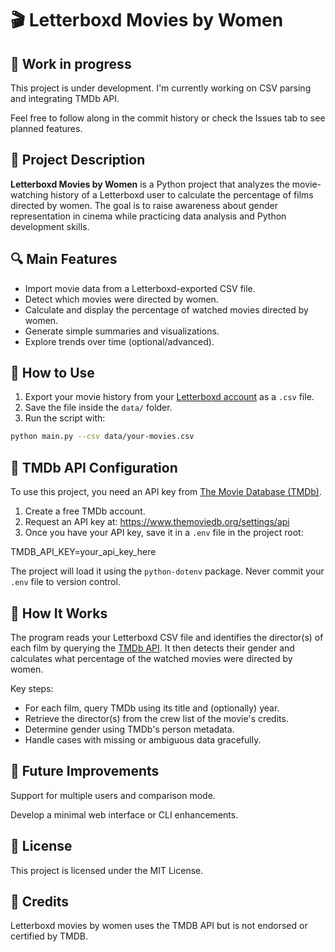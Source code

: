# 🎬 Letterboxd Movies by Women

## 🚧 Work in progress

This project is under development. I'm currently working on CSV parsing and integrating TMDb API.

Feel free to follow along in the commit history or check the Issues tab to see planned features.

## 📌 Project Description

**Letterboxd Movies by Women** is a Python project that analyzes the movie-watching history of a Letterboxd user to calculate the percentage of films directed by women. The goal is to raise awareness about gender representation in cinema while practicing data analysis and Python development skills.


## 🔍 Main Features

- Import movie data from a Letterboxd-exported CSV file.
- Detect which movies were directed by women.
- Calculate and display the percentage of watched movies directed by women.
- Generate simple summaries and visualizations.
- Explore trends over time (optional/advanced).


## 🚀 How to Use

1. Export your movie history from your [Letterboxd account](https://letterboxd.com/settings/data/) as a `.csv` file.
2. Save the file inside the `data/` folder.
3. Run the script with:

```bash
python main.py --csv data/your-movies.csv
```

## 🔐 TMDb API Configuration

To use this project, you need an API key from [The Movie Database (TMDb)](https://www.themoviedb.org/documentation/api).

1. Create a free TMDb account.
2. Request an API key at: https://www.themoviedb.org/settings/api
3. Once you have your API key, save it in a `.env` file in the project root:

TMDB_API_KEY=your_api_key_here

The project will load it using the `python-dotenv` package. Never commit your `.env` file to version control.


##  🧠 How It Works

The program reads your Letterboxd CSV file and identifies the director(s) of each film by querying the [TMDb API](https://www.themoviedb.org/documentation/api). It then detects their gender and calculates what percentage of the watched movies were directed by women.

Key steps:
- For each film, query TMDb using its title and (optionally) year.
- Retrieve the director(s) from the crew list of the movie's credits.
- Determine gender using TMDb's person metadata.
- Handle cases with missing or ambiguous data gracefully.


## 🚧 Future Improvements

Support for multiple users and comparison mode.

Develop a minimal web interface or CLI enhancements.


## 📄 License
This project is licensed under the MIT License.


## 🤝 Credits
Letterboxd movies by women uses the TMDB API but is not endorsed or certified by TMDB.
